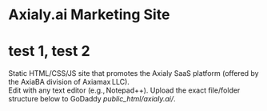# Axialy.ai Marketing Site  
# test 1, test 2
Static HTML/CSS/JS site that promotes the Axialy SaaS platform (offered by the AxiaBA division of Axiamax LLC).  
Edit with any text editor (e.g., Notepad++). Upload the exact file/folder structure below to GoDaddy *public_html/axialy.ai/*.
